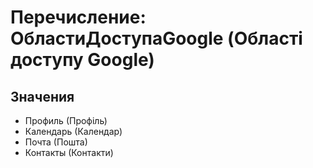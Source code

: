 ﻿# Перечисление: ОбластиДоступаGoogle (Області доступу Google)

## Значения

- Профиль (Профіль)
- Календарь (Календар)
- Почта (Пошта)
- Контакты (Контакти)

